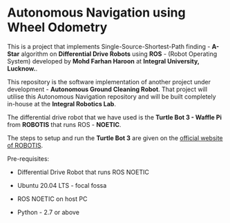 # Autonomous Navigation using Wheel Odometry
This is a project that implements Single-Source-Shortest-Path finding - **A-Star** algorithm on **Differential Drive Robots** using **ROS** - (Robot Operating System) developed by **Mohd Farhan Haroon** at **Integral University, Lucknow.**. 

This repository is the software implementation of another project under development - **Autonomous Ground Cleaning Robot**. That project will utilise this Autonomous Navigation repository and will be built completely in-house at the **Integral Robotics Lab**.

The differential drive robot that we have used is the **Turtle Bot 3 - Waffle Pi** from **ROBOTIS** that runs ROS - **NOETIC**.

The steps to setup and run the **Turtle Bot 3** are given on the [official website of ROBOTIS](https://emanual.robotis.com/docs/en/platform/turtlebot3/quick-start/).

Pre-requisites:
- Differential Drive Robot that runs ROS NOETIC 
* Ubuntu 20.04 LTS - focal fossa
+ ROS NOETIC on host PC
- Python - 2.7 or above

